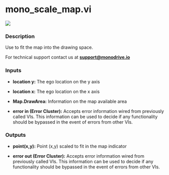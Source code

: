 # mono_scale_map.vi

<p class="img_container">
<img class="lg_img" src="../mono_scale_map.png"/>
</p>

### Description

Use to fit the map into the drawing space.

For technical support contact us at <b>support@monodrive.io</b> 

### Inputs

- **location y:**  The ego location on the y axis
 

- **location x:**  The ego location on the x axis
 

- **Map.DrawArea:**  Information on the map available area
 

- **error in (Error Cluster):** Accepts error information wired from previously called VIs. This information can be used to decide if any functionality should be bypassed in the event of errors from other VIs. 

### Outputs

- **point(x,y):**  Point (x,y) scaled to fit in the map indicator
 

- **error out (Error Cluster):** Accepts error information wired from previously called VIs. This information can be used to decide if any functionality should be bypassed in the event of errors from other VIs. 

<p>&nbsp;</p>

